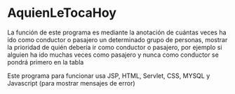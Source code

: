 # AquienLeTocaHoy
La función de este programa es mediante la anotación de cuántas veces ha ido como conductor o pasajero un determinado grupo de personas, mostrar la prioridad de quién debería ir como conductor o pasajero, por ejemplo si alguien ha ido muchas veces como pasajero y nunca como conductor se pondrá primero en la tabla

Este programa para funcionar usa JSP, HTML, Servlet, CSS, MYSQL y Javascript (para mostrar mensajes de error)
